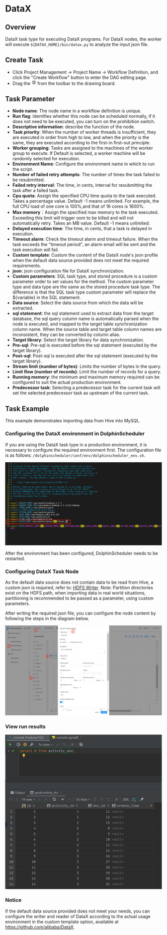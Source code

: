 # DataX

## Overview

DataX task type for executing DataX programs. For DataX nodes, the worker will execute `${DATAX_HOME}/bin/datax.py` to analyze the input json file.

## Create Task

- Click Project Management -> Project Name -> Workflow Definition, and click the "Create Workflow" button to enter the DAG editing page.
- Drag the <img src="../../../../img/tasks/icons/datax.png" width="15"/> from the toolbar to the drawing board.

## Task Parameter

- **Node name**: The node name in a workflow definition is unique.
- **Run flag**: Identifies whether this node can be scheduled normally, if it does not need to be executed, you can turn on the prohibition switch.
- **Descriptive information**: describe the function of the node.
- **Task priority**: When the number of worker threads is insufficient, they are executed in order from high to low, and when the priority is the same, they are executed according to the first-in first-out principle.
- **Worker grouping**: Tasks are assigned to the machines of the worker group to execute. If Default is selected, a worker machine will be randomly selected for execution.
- **Environment Name**: Configure the environment name in which to run the script.
- **Number of failed retry attempts**: The number of times the task failed to be resubmitted.
- **Failed retry interval**: The time, in cents, interval for resubmitting the task after a failed task.
- **Cpu quota**: Assign the specified CPU time quota to the task executed. Takes a percentage value. Default -1 means unlimited. For example, the full CPU load of one core is 100%,and that of 16 cores is 1600%.
- **Max memory**：Assign the specified max memory to the task executed. Exceeding this limit will trigger oom to be killed and will not automatically retry. Takes an MB value. Default -1 means unlimited.
- **Delayed execution time**: The time, in cents, that a task is delayed in execution.
- **Timeout alarm**: Check the timeout alarm and timeout failure. When the task exceeds the "timeout period", an alarm email will be sent and the task execution will fail.
- **Custom template**: Custom the content of the DataX node's json profile when the default data source provided does not meet the required requirements.
- **json**: json configuration file for DataX synchronization.
- **Custom parameters**: SQL task type, and stored procedure is a custom parameter order to set values for the method. The custom parameter type and data type are the same as the stored procedure task type. The difference is that the SQL task type custom parameter will replace the \${variable} in the SQL statement.
- **Data source**: Select the data source from which the data will be extracted.
- **sql statement**: the sql statement used to extract data from the target database, the sql query column name is automatically parsed when the node is executed, and mapped to the target table synchronization column name. When the source table and target table column names are inconsistent, they can be converted by column alias.
- **Target library**: Select the target library for data synchronization.
- **Pre-sql**: Pre-sql is executed before the sql statement (executed by the target library).
- **Post-sql**: Post-sql is executed after the sql statement (executed by the target library).
- **Stream limit (number of bytes)**: Limits the number of bytes in the query.
- **Limit flow (number of records)**: Limit the number of records for a query.
- **Running memory**: the minimum and maximum memory required can be configured to suit the actual production environment.
- **Predecessor task**: Selecting a predecessor task for the current task will set the selected predecessor task as upstream of the current task.

## Task Example

This example demonstrates importing data from Hive into MySQL.

### Configuring the DataX environment in DolphinScheduler

If you are using the DataX task type in a production environment, it is necessary to configure the required environment first. The configuration file is as follows: `/dolphinscheduler/conf/env/dolphinscheduler_env.sh`.

![datax_task01](../../../../img/tasks/demo/datax_task01.png)

After the environment has been configured, DolphinScheduler needs to be restarted.

### Configuring DataX Task Node

As the default data source does not contain data to be read from Hive, a custom json is required, refer to: [HDFS Writer](https://github.com/alibaba/DataX/blob/master/hdfswriter/doc/hdfswriter.md). Note: Partition directories exist on the HDFS path, when importing data in real world situations, partitioning is recommended to be passed as a parameter, using custom parameters.

After writing the required json file, you can configure the node content by following the steps in the diagram below.

![datax_task02](../../../../img/tasks/demo/datax_task02.png)

### View run results

![datax_task03](../../../../img/tasks/demo/datax_task03.png)

### Notice

If the default data source provided does not meet your needs, you can configure the writer and reader of DataX according to the actual usage environment in the custom template option, available at https://github.com/alibaba/DataX.
